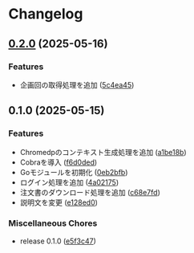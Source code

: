 # Changelog

## [0.2.0](https://github.com/ryohidaka/coopy-downloader/compare/v0.1.0...v0.2.0) (2025-05-16)


### Features

* 企画回の取得処理を追加 ([5c4ea45](https://github.com/ryohidaka/coopy-downloader/commit/5c4ea455f2e5b88f62402058592842993602677a))

## 0.1.0 (2025-05-15)


### Features

* Chromedpのコンテキスト生成処理を追加 ([a1be18b](https://github.com/ryohidaka/coopy-downloader/commit/a1be18b257c4de2a903073d6bd337ace1e35b9ee))
* Cobraを導入 ([f6d0ded](https://github.com/ryohidaka/coopy-downloader/commit/f6d0ded45a9ede58d25efc516b2bbd1c6dce978f))
* Goモジュールを初期化 ([0eb2bfb](https://github.com/ryohidaka/coopy-downloader/commit/0eb2bfb55e6cba88b5a1518eccf54c611d35cd5e))
* ログイン処理を追加 ([4a02175](https://github.com/ryohidaka/coopy-downloader/commit/4a021759626a1368fb3789f12df59e255cf189a7))
* 注文書のダウンロード処理を追加 ([c68e7fd](https://github.com/ryohidaka/coopy-downloader/commit/c68e7fd090392d95225efeba2fe331d60f0a06a9))
* 説明文を変更 ([e128ed0](https://github.com/ryohidaka/coopy-downloader/commit/e128ed081a69acce35ee6c25d427a76cf38627fe))


### Miscellaneous Chores

* release 0.1.0 ([e5f3c47](https://github.com/ryohidaka/coopy-downloader/commit/e5f3c471b8ca39596c603ade55a2276d31745a78))
